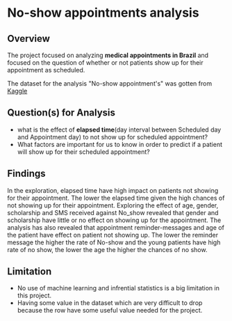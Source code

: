 # No-show appointments analysis

## Overview

The project focused on analyzing **medical appointments in Brazil** and focused on the question of whether or not patients show up for their appointment as scheduled.

The dataset for the analysis "No-show appointment's" was gotten from [Kaggle](https://www.kaggle.com/joniarroba/noshowappointments)

## Question(s) for Analysis

- what is the effect of **elapsed time**(day interval between Scheduled day and Appointment day) to not show up for scheduled appointment?
- What factors are important for us to know in order to predict if a patient will show up for their scheduled appointment?


## Findings

In the exploration, elapsed time have high impact on patients not showing for their appointment. The lower the elapsed time given the high chances of not showing up for their appointment. Exploring the effect of age, gender, scholarship and SMS received against No_show revealed that gender and scholarship have little or no effect on showing up for the appointment. The analysis has also revealed that appointment reminder-messages and age of the patient have effect on patient not showing up. The lower the reminder message the higher the rate of No-show and the young patients have high rate of no show, the lower the age the higher the chances of no show.

## Limitation

- No use of machine learning and infrential statistics is a big limitation in this project.
- Having some value in the dataset which are very difficult to drop because the row have some useful value needed for the project.
